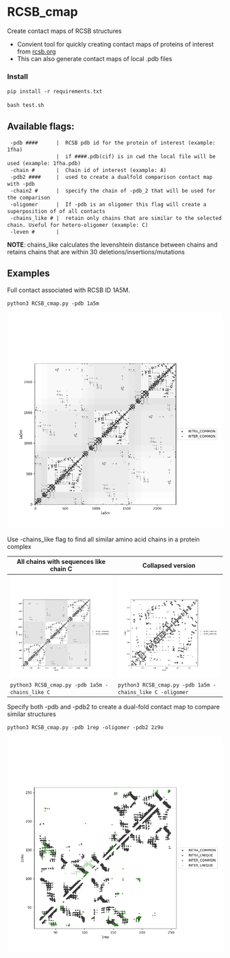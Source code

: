 # RCSB_cmap
Create contact maps of RCSB structures
- Convient tool for quickly creating contact maps of proteins of interest from [rcsb.org](https://www.rcsb.org/)
- This can also generate contact maps of local .pdb files

### Install
```
pip install -r requirements.txt

bash test.sh
```

## Available flags:
```
 -pdb ####      |  RCSB pdb id for the protein of interest (example: 1fha)
                |  if ####.pdb(cif) is in cwd the local file will be used (example: 1fha.pdb)
 -chain #       |  Chain id of interest (example: A)
 -pdb2 ####     |  used to create a dualfold comparison contact map with -pdb
 -chain2 #      |  specify the chain of -pdb_2 that will be used for the comparison
 -oligomer      |  If -pdb is an oligomer this flag will create a superposition of of all contacts
 -chains_like # |  retain only chains that are similar to the selected chain. Useful for hetero-oligomer (example: C)
 -leven #       |
```
**NOTE**: chains_like calculates the levenshtein distance between chains and retains chains that are within 30 deletions/insertions/mutations

## Examples
Full contact associated with RCSB ID 1A5M.
```
python3 RCSB_cmap.py -pdb 1a5m
```
![temporary text](/img/1a5m.png)


Use -chains_like flag to find all similar amino acid chains in a protein complex

| All chains with sequences like chain C  | Collapsed version                 |
| ------------------------------- | ----------------------------------------- |
|![](/img/1a5m_chains_like_C.png) | ![](/img/1a5m_chains_like_C_collapse.png) |
|```python3 RCSB_cmap.py -pdb 1a5m -chains_like C``` |```python3 RCSB_cmap.py -pdb 1a5m -chains_like C -oligomer ```|

Specify both -pdb and -pdb2 to create a dual-fold contact map to compare similar structures
```
python3 RCSB_cmap.py -pdb 1rep -oligomer -pdb2 2z9o
```
![](/img/comp_1rep_2z9o_collapse.png)
